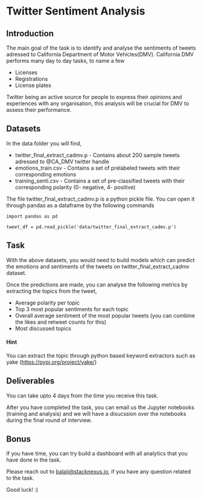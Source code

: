 # Twitter Sentiment Analysis

## Introduction

The main goal of the task is to identify and analyse the sentiments of tweets adressed to California Department of Motor Vehicles(DMV). California DMV performs many day to day tasks, to name a few

* Licenses
* Registrations
* License plates


Twitter being an active source for people to express their opinions and experiences with any organisation, this analysis will be crucial for DMV to assess their performance. 

## Datasets

In the data folder you will find, 

* twitter_final_extract_cadmv.p - Contains about 200 sample tweets adressed to @CA_DMV twitter handle
* emotions_train.csv - Contains a set of prelabeled tweets with their corresponding emotions
* training_senti.csv - Contains a set of pre-classified tweets with their corresponding polarity (0- negative, 4- positive)

The file twitter_final_extract_cadmv.p is a python pickle file. You can open it through pandas as a dataframe by the following commands

```
import pandas as pd

tweet_df = pd.read_pickle('data/twitter_final_extract_cadmv.p')
```


## Task

With the above datasets, you would need to build models which can predict the emotions and sentiments of the tweets on twitter_final_extract_cadmv dataset. 

Once the predictions are made, you can analyse the following metrics by extracting the topics from the tweet,

* Average polarity per topic
* Top 3 most popular sentiments for each topic
* Overall average sentiment of the most popular tweets (you can combine the likes and retweet counts for this)
* Most discussed topics

#### Hint

You can extract the topic through python based keyword extractors such as yake (https://pypi.org/project/yake/)


## Deliverables

You can take upto 4 days from the time you receive this task. 

After you have completed the task, you can email us the Jupyter notebooks (training and analysis) and we will have a disucssion over the notebooks during the final round of interview. 

## Bonus

If you have time, you can try build a dashboard with all analytics that you have done in the task. 


Please reach out to balaji@stacknexus.io, if you have any question related to the task. 

Good luck! :)